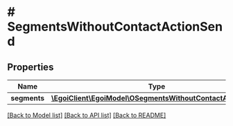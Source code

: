 # # SegmentsWithoutContactActionSend

## Properties

Name | Type | Description | Notes
------------ | ------------- | ------------- | -------------
**segments** | [**\EgoiClient\EgoiModel\OSegmentsWithoutContactActionSend**](OSegmentsWithoutContactActionSend.md) |  | [optional] 

[[Back to Model list]](../../README.md#documentation-for-models) [[Back to API list]](../../README.md#documentation-for-api-endpoints) [[Back to README]](../../README.md)


